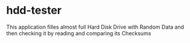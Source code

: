 # hdd-tester
This application filles almost full Hard Disk Drive with Random Data and then checking it by reading and comparing its Checksums
